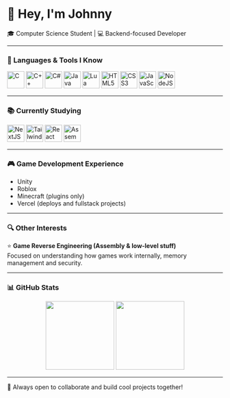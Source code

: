 # 👋 Hey, I'm Johnny  

🎓 Computer Science Student | 💻 Backend-focused Developer  

---

### 🔧 Languages & Tools I Know
<p align="left">
  <img src="https://cdn.jsdelivr.net/gh/devicons/devicon/icons/c/c-original.svg" height="40" alt="C" />
  <img src="https://cdn.jsdelivr.net/gh/devicons/devicon/icons/cplusplus/cplusplus-original.svg" height="40" alt="C++" />
  <img src="https://cdn.jsdelivr.net/gh/devicons/devicon/icons/csharp/csharp-original.svg" height="40" alt="C#" />
  <img src="https://cdn.jsdelivr.net/gh/devicons/devicon/icons/java/java-original.svg" height="40" alt="Java" />
  <img src="https://cdn.jsdelivr.net/gh/devicons/devicon/icons/lua/lua-original.svg" height="40" alt="Lua" />
  <img src="https://cdn.jsdelivr.net/gh/devicons/devicon/icons/html5/html5-original.svg" height="40" alt="HTML5" />
  <img src="https://cdn.jsdelivr.net/gh/devicons/devicon/icons/css3/css3-original.svg" height="40" alt="CSS3" />
  <img src="https://cdn.jsdelivr.net/gh/devicons/devicon/icons/javascript/javascript-original.svg" height="40" alt="JavaScript" />
  <img src="https://cdn.jsdelivr.net/gh/devicons/devicon/icons/nodejs/nodejs-original.svg" height="40" alt="NodeJS" />
</p>

---

### 📚 Currently Studying
<p align="left">
  <img src="https://cdn.jsdelivr.net/gh/devicons/devicon/icons/nextjs/nextjs-original.svg" height="40" alt="NextJS" />
  <img src="https://cdn.jsdelivr.net/gh/devicons/devicon/icons/tailwindcss/tailwindcss-plain.svg" height="40" alt="TailwindCSS" />
  <img src="https://cdn.jsdelivr.net/gh/devicons/devicon/icons/react/react-original.svg" height="40" alt="React" />
  <img src="https://cdn.jsdelivr.net/gh/devicons/devicon/icons/assembly/assembly-original.svg" height="40" alt="Assembly" />
</p>

---

### 🎮 Game Development Experience
- Unity  
- Roblox  
- Minecraft (plugins only)  
- Vercel (deploys and fullstack projects)  

---

### 🔍 Other Interests
⭐ **Game Reverse Engineering (Assembly & low-level stuff)**  
Focused on understanding how games work internally, memory management and security.  

---

### 📊 GitHub Stats
<p align="center">
  <img src="https://github-readme-stats.vercel.app/api?username=SEUUSUARIO&show_icons=true&theme=radical" height="160"/>
  <img src="https://github-readme-stats.vercel.app/api/top-langs/?username=SEUUSUARIO&layout=compact&theme=radical" height="160"/>
</p>

---

📩 Always open to collaborate and build cool projects together!
